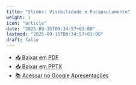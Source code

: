```yaml
---
title: "Slides: Visibilidade e Encapsulamento"
weight: 1
icon: "article"
date: "2025-09-15T00:34:57+01:00"
lastmod: "2025-09-15T00:34:57+01:00"
draft: false
---
```


- [📥 Baixar em PDF](/slides/Visibilidade-e-Encapsulamento/Visibilidade-e-Encapsulamento.pdf)
- [📥 Baixar em PPTX](/slides/Visibilidade-e-Encapsulamento/Visibilidade-e-Encapsulamento.pptx)
- [📚 Acessar no Google Apresentações](https://docs.google.com/presentation/d/1omlHb98ptakIyMHaIa9OGMj6_BBaPhZ1d1QlMG5FVj4/edit?usp=sharing)
